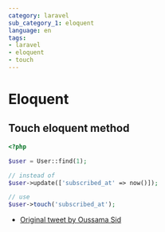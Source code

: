 ```yaml
---
category: laravel
sub_category_1: eloquent
language: en
tags:
- laravel
- eloquent
- touch
---
```


# Eloquent

## Touch eloquent method

```php
<?php

$user = User::find(1);

// instead of
$user->update(['subscribed_at' => now()]);

// use
$user->touch('subscribed_at');
```

- [Original tweet by Oussama Sid](https://twitter.com/sky_0xs/status/1557673614345895936)
